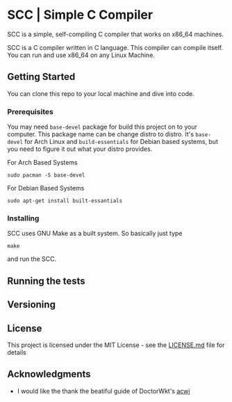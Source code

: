 # SCC | Simple C Compiler

SCC is a simple, self-compiling C compiler that works on x86_64 machines.

SCC is a C compiler written in C language. This compiler can compile itself. You can run and use x86_64 on any Linux Machine.

## Getting Started

You can clone this repo to your local machine and dive into code. 

### Prerequisites

You may need `base-devel` package for build this project on to your computer. This package name can be change distro to distro. It's `base-devel` for Arch Linux and `build-essentials` for Debian based systems, but you need to figure it out what your distro provides.

For Arch Based Systems
```
sudo pacman -S base-devel
```

For Debian Based Systems
```
sudo apt-get install built-essantials
```

### Installing

SCC uses GNU Make as a built system. So basically just type
```
make
```
and run the SCC.

## Running the tests

## Versioning

## License

This project is licensed under the MIT License - see the [LICENSE.md](LICENSE.md) file for details

## Acknowledgments

* I would like the thank the beatiful guide of DoctorWkt's [acwj](https://github.com/DoctorWkt/acwj)


